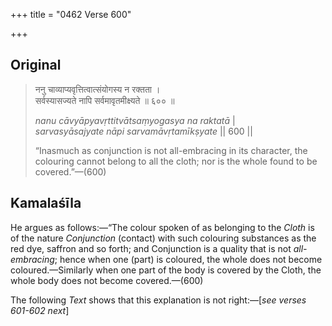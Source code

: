 +++
title = "0462 Verse 600"

+++
## Original 
>
> ननु चाव्याप्यवृत्तित्वात्संयोगस्य न रक्तता ।  
> सर्वस्यासज्यते नापि सर्वमावृतमीक्ष्यते ॥ ६०० ॥ 
>
> *nanu cāvyāpyavṛttitvātsaṃyogasya na raktatā* \|  
> *sarvasyāsajyate nāpi sarvamāvṛtamīkṣyate* \|\| 600 \|\| 
>
> “Inasmuch as conjunction is not all-embracing in its character, the colouring cannot belong to all the cloth; nor is the whole found to be covered.”—(600)



## Kamalaśīla

He argues as follows:—“The colour spoken of as belonging to the *Cloth* is of the nature *Conjunction* (contact) with such colouring substances as the red dye, saffron and so forth; and Conjunction is a quality that is not *all-embracing*; hence when one (part) is coloured, the whole does not become coloured.—Similarly when one part of the body is covered by the Cloth, the whole body does not become covered.—(600)

The following *Text* shows that this explanation is not right:—[*see verses 601-602 next*]


